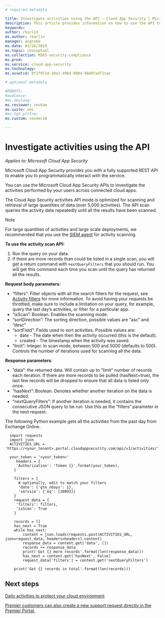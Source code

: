 ```yaml
---
# required metadata

title: Investigate activities using the API - Cloud App Security | Microsoft Docs
description: This article provides information on how to use the API to investigate user activity in Cloud App Security.
keywords:
author: rkarlin
ms.author: rkarlin
manager: angrobe
ms.date: 03/26/2019
ms.topic: conceptual
ms.collection: M365-security-compliance
ms.prod:
ms.service: cloud-app-security
ms.technology:
ms.assetid: 0f2f971d-10e3-496d-8004-96d9fad71cae

# optional metadata

#ROBOTS:
#audience:
#ms.devlang:
ms.reviewer: reutam
ms.suite: ems
#ms.tgt_pltfrm:
ms.custom: seodec18

---
```

# Investigate activities using the API

*Applies to: Microsoft Cloud App Security*

Microsoft Cloud App Security provides you with a fully supported REST API to enable you to programmatically interact with the service.

You can use the Microsoft Cloud App Security APIs to investigate the activities performed by your users across connected cloud apps. 

The Cloud App Security activities API mode is optimized for scanning and retrieval of large quantities of data (over 5,000 activities). The API scan queries the activity data repeatedly until all the results have been scanned. 

> [!NOTE] 
> For large quantities of activities and large scale deployments, we recommended that you use the [SIEM agent](siem.md) for activity scanning.

**To use the activity scan API:**

1. Run the query on your data.
1. If there are more records than could be listed in a single scan, you will get a return command with `nextQueryFilters` that you should run. You will get this command each time you scan until the query has returned all the results.
 
 
**Request body parameters**:
- “filters”: Filter objects with all the search filters for the request, see [Activity filters](activity-filters.md) for more information. To avoid having your requests be throttled, make sure to include a limitation on your query, for example, query the last day’s activities, or filter for a particular app.
- “isScan”: Boolean. Enables the scanning mode.
- “sortDirection”: The sorting direction, possible values are “asc” and “desc” 
- “sortField”: Fields used to sort activities. Possible values are: 
    - date - The date when then the activity occurred (this is the default).
    - created - The timestamp when the activity was saved.
- “limit”: Integer. In scan mode, between 500 and 5000 (defaults to 500). Controls the number of iterations used for scanning all the data. 

**Response parameters**:
- “data”: the returned data. Will contain up to “limit” number of records each iteration. If there are more records to be pulled (hasNext=true), the last few records will be dropped to ensure that all data is listed only once.
- “hasNext”: Boolean. Denotes whether another iteration on the data is needed.
- “nextQueryFilters”: If another iteration is needed, it contains the consecutive JSON query to be run. Use this as the “filters” parameter in the next request.

The following Python example gets all the activities from the past day from Exchange Online.

      import requests
      import json
      ACTIVITIES_URL = 'https://<your_tenant>.portal.cloudappsecurity.com/api/v1/activities/'
    
      your_token = '<your_token>'
         headers = {
         'Authorization': 'Token {}'.format(your_token),
        }
    
        filters = {
          # optionally, edit to match your filters
          'date': {'gte_ndays': 1},
          'service': {'eq': [20893]}
        }
        request_data = {
         'filters': filters,
         'isScan': True
        }
        
        records = []
        has_next = True
        while has_next:
            content = json.loads(requests.post(ACTIVITIES_URL, json=request_data, headers=headers).content)
            response_data = content.get('data', [])
            records += response_data
            print('Got {} more records'.format(len(response_data)))
            has_next = content.get('hasNext', False)
            request_data['filters'] = content.get('nextQueryFilters')
        
        print('Got {} records in total'.format(len(records)))
        
 
## Next steps
[Daily activities to protect your cloud environment](daily-activities-to-protect-your-cloud-environment.md)   

[Premier customers can also create a new support request directly in the Premier Portal.](https://premier.microsoft.com/)  
  

